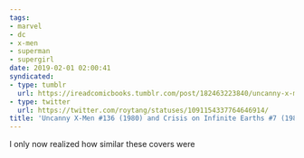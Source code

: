 ```yaml
---
tags:
- marvel
- dc
- x-men
- superman
- supergirl
date: 2019-02-01 02:00:41
syndicated:
- type: tumblr
  url: https://ireadcomicbooks.tumblr.com/post/182463223840/uncanny-x-men-136-1980-and-crisis-on-infinite
- type: twitter
  url: https://twitter.com/roytang/statuses/1091154337764646914/
title: 'Uncanny X-Men #136 (1980) and Crisis on Infinite Earths #7 (1985)'
---
```


I only now realized how similar these covers were
